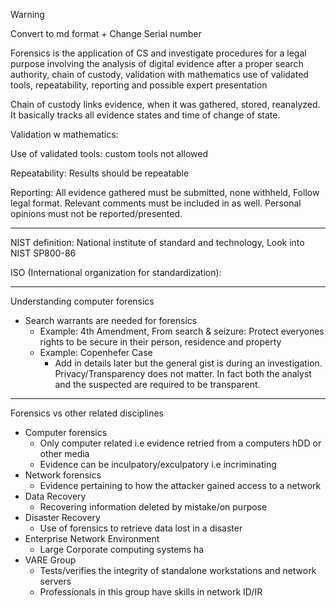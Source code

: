 >[!WARNING]
>Convert to md format + Change Serial number

Forensics is the application of CS and investigate procedures for a legal purpose involving the analysis of digital evidence after a proper search authority, chain of custody, validation with mathematics use of validated tools, repeatability, reporting and possible expert presentation

Chain of custody links evidence, when it was gathered, stored, reanalyzed. It basically tracks all evidence states and time of change of state.

Validation w mathematics:

Use of validated tools: custom tools not allowed

Repeatability: Results should be repeatable

Reporting: All evidence gathered must be submitted, none withheld, Follow legal format. Relevant comments must be included in as well. Personal opinions must not be reported/presented.


---

NIST definition:
National institute of standard and technology, Look into NIST SP800-86

ISO (International organization for standardization):



---

Understanding computer forensics
- Search warrants are needed for forensics
	- Example: 4th Amendment, From search & seizure: Protect everyones rights to be secure in their person, residence and property
	- Example: Copenhefer Case
		- Add in details later but the general gist is during an investigation. Privacy/Transparency does not matter. In fact both the analyst and the suspected are required to be transparent.

---

Forensics vs other related disciplines
- Computer forensics
	- Only computer related i.e evidence retried from a computers hDD or other media
	- Evidence can be inculpatory/exculpatory i.e incriminating
- Network forensics
	- Evidence pertaining to how the attacker gained access to a network
- Data Recovery
	- Recovering information deleted by mistake/on purpose
- Disaster Recovery
	- Use of forensics to retrieve data lost in a disaster
- Enterprise Network Environment
	- Large Corporate computing systems ha
- VARE Group
	- Tests/verifies the integrity of standalone workstations and network servers
	- Professionals in this group have skills in network ID/IR